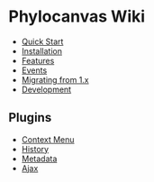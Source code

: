 # Phylocanvas Wiki

* [Quick Start](/docs/quick-start)
* [Installation]()
* [Features]()
* [Events]()
* [Migrating from 1.x](/docs/migrating-from-1x)
* [Development]()

## Plugins

* [Context Menu](https://github.com/phylocanvas/phylocanvas-plugin-context-menu)
* [History](https://github.com/phylocanvas/phylocanvas-plugin-history)
* [Metadata](https://github.com/phylocanvas/phylocanvas-plugin-metadata)
* [Ajax](https://github.com/phylocanvas/phylocanvas-plugin-ajax)

